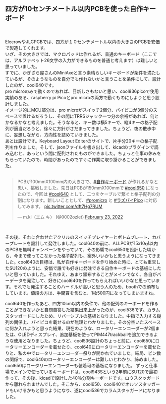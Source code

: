 
## 四方が10センチメートル以内PCBを使った自作キーボード
<br>
<br>
ElecrowやJLCPCBでは、四方が１０センチメートル以内の大きさのPCBを安価で製造してくれます。
<br>
いざ、その大きさでは、マクロパッドは作れるが、普通のキーボード（ここでは、アルファベット26文字の入力ができるものを普通と考えます）は難しいと思っていました。
<br>
すでに、かぎざら屋さんのMiniAxeと言う素晴らしいキーボードが条件を満たしているが、そのようなものを自分でも作れないかと言うことを条件にして、設計したのが、cool640です。
<br>
pro microのみで動くのであれば、目新しさもないと思い、cool836picoで使用実績のある、raspberry pi Picoとpro microの両方で動くものにしようと思う設計しました。
<br>
イメージ的にMCU部分は、pro microがスイッチ2個分、パイピコが3個分のスペースで置けるだろうし、その間にTRRSジャック一つ分の余裕があれば、何とかなるかなと考えました。そうなると、キー数は横5キーで、縦4キーの格子配列が適当だろうと、徐々に方針がさだまってきました。ちょうど、夜の散歩中に、妄想しながら、方向性を詰めていきました。
<br>
あとは設計です。Keyboard Layout Editerのサイトで、片手分20キーの格子配列を作りました。そして、jsonファイルを書き出して、kicadのプラグインで読み込むと、あっという間に配列されたものができました。ちょっと仕事の休みをもらっていたので、時間があったのですぐに作業に取り掛かることができました。
<br>
<br>
<blockquote class="twitter-tweet"><p lang="ja" dir="ltr">PCBが100mmX100mm内の大きさで、<a href="https://twitter.com/hashtag/%E8%87%AA%E4%BD%9C%E3%82%AD%E3%83%BC%E3%83%9C%E3%83%BC%E3%83%89?src=hash&amp;ref_src=twsrc%5Etfw">#自作キーボード</a> が作れるかなと思い、挑戦しました。先日はPCBが150mmX100mmで <a href="https://twitter.com/hashtag/cool650?src=hash&amp;ref_src=twsrc%5Etfw">#cool650</a> になったので、今回は <a href="https://twitter.com/hashtag/cool640?src=hash&amp;ref_src=twsrc%5Etfw">#cool640</a> として、二つをケーブルで繋ぐと格子配列の分割になります。新しいこととして、<a href="https://twitter.com/hashtag/promicro?src=hash&amp;ref_src=twsrc%5Etfw">#promicro</a> と <a href="https://twitter.com/hashtag/%E3%83%A9%E3%82%BA%E3%83%91%E3%82%A4Pico?src=hash&amp;ref_src=twsrc%5Etfw">#ラズパイPico</a> に対応してみます。 <a href="https://t.co/dft7Hg7RUM">pic.twitter.com/dft7Hg7RUM</a></p>&mdash; m.ki（エム キ） (@0002ozlet) <a href="https://twitter.com/0002ozlet/status/1496460445955280901?ref_src=twsrc%5Etfw">February 23, 2022</a></blockquote> <script async src="https://platform.twitter.com/widgets.js" charset="utf-8"></script>






<br>

その後、それに合わせたアクリルのスイッチプレイヤーとボトムプレート、カバープレートを設計して発注しました。cool640の前に、ALLPCBが15x10㎠以内のPCBを無料キャンペーンをやっていて、その影響でcool650を設計した頃から、今まで使ってこなかった格子配列も、案外いいかもと思うようになってきました。cool640の目標は、私が自作キーボードを作り始めた時に、とても重宝したSU120のように、安価で誰でも好きに発注できる自作キーボードの基板にしたいと思っていました。それゆえ、あまり頒布することがメインでなく、各自がバーデータを発注して、好きにcool640を作ってもらえればいいかなと思っています。それでも発注することのハードルが高いと思う人のため、boothでの頒布もしています。値段の方は、手間賃を含むと、1枚500円になってしまいますね。

cool640を作ったあと、四方10cm以内の条件で、他の配列のキーボードを作ることができないかと自問自答した結果出来上がったのが、cool536です。カラムスタッガードにしたため、リバーシブルの基板となりました。中指で入力する縦列の関係上、パイピコを載せるのが無理とわかりました。その分空いたスペースに何か入れようと思った結果、現在のような、ロータリーエンコーダーが2個または、OLEDディスプレイ、追加基板を使ってPIM447trackballを追加できるような使用となりました。ちょうど、cool536設計のちょっと前に、cool650にロータリーエンコーダーを載せたり、cool640にロータリーエンコーダーを載せたりと、私の中でロータリーエンコーダー祭りが開かれていました。結局、ピン数の関係で、cool640のロータリーエンコーダーは難しいとわかり、諦めました。cool650はロータリーエンコーダーも装着可の基板になりました。
ずっと仕事場でメインで使っているキーボードは、cool943Sという2年前にSU120で最初作って、その後、kicadで設計した40％分割キーボードです。ロウスタッガードから離れられませんでした。そこから、cool650、cool640でオルソスタッガードもいけるかもと思うようになり、遂にcool536でカラムスタッガードになりました。